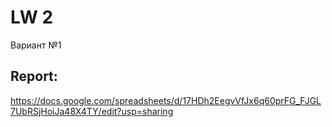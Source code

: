 # LW 2
Вариант №1
## Report:
https://docs.google.com/spreadsheets/d/17HDh2EegvVfJx6q60prFG_FJGL7UbRSjHoiJa48X4TY/edit?usp=sharing

